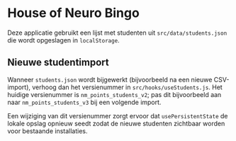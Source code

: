 # House of Neuro Bingo

Deze applicatie gebruikt een lijst met studenten uit `src/data/students.json` die wordt opgeslagen in `localStorage`.

## Nieuwe studentimport


Wanneer `students.json` wordt bijgewerkt (bijvoorbeeld na een nieuwe CSV-import), verhoog dan het versienummer in `src/hooks/useStudents.js`. Het huidige versienummer is `nm_points_students_v2`; pas dit bijvoorbeeld aan naar `nm_points_students_v3` bij een volgende import.


Een wijziging van dit versienummer zorgt ervoor dat `usePersistentState` de lokale opslag opnieuw seedt zodat de nieuwe studenten zichtbaar worden voor bestaande installaties.
